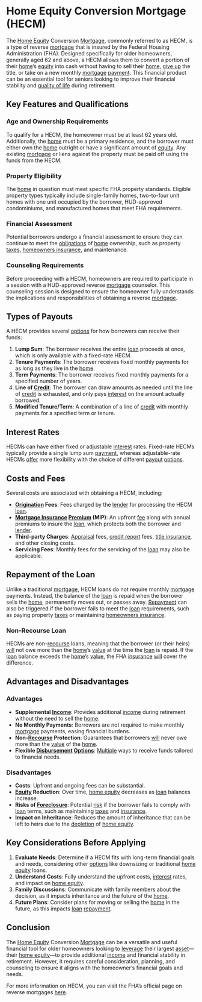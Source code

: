 # Home Equity Conversion Mortgage (HECM)

The [Home Equity](../h/home_equity.md) Conversion [Mortgage](../m/mortgage.md), commonly referred to as HECM, is a type of reverse [mortgage](../m/mortgage.md) that is insured by the Federal Housing Administration (FHA). Designed specifically for older homeowners, generally aged 62 and above, a HECM allows them to convert a portion of their [home](../h/home.md)’s [equity](../e/equity.md) into cash without having to sell their [home](../h/home.md), [give up](../g/give_up.md) the title, or take on a new monthly [mortgage](../m/mortgage.md) [payment](../p/payment.md). This financial product can be an essential tool for seniors looking to improve their financial stability and [quality of life](../q/quality_of_life.md) during retirement.

## Key Features and Qualifications

### Age and Ownership Requirements

To qualify for a HECM, the homeowner must be at least 62 years old. Additionally, the [home](../h/home.md) must be a primary residence, and the borrower must either own the [home](../h/home.md) outright or have a significant amount of [equity](../e/equity.md). Any existing [mortgage](../m/mortgage.md) or liens against the property must be paid off using the funds from the HECM.

### Property Eligibility

The [home](../h/home.md) in question must meet specific FHA property standards. Eligible property types typically include single-family homes, two-to-four unit homes with one unit occupied by the borrower, HUD-approved condominiums, and manufactured homes that meet FHA requirements.

### Financial Assessment

Potential borrowers undergo a financial assessment to ensure they can continue to meet the [obligations](../o/obligation.md) of [home](../h/home.md) ownership, such as property [taxes](../t/taxes.md), [homeowners insurance](../h/homeowners_insurance.md), and maintenance.

### Counseling Requirements

Before proceeding with a HECM, homeowners are required to participate in a session with a HUD-approved reverse [mortgage](../m/mortgage.md) counselor. This counseling session is designed to ensure the homeowner fully understands the implications and responsibilities of obtaining a reverse [mortgage](../m/mortgage.md).

## Types of Payouts

A HECM provides several [options](../o/options.md) for how borrowers can receive their funds:

1. **Lump Sum**: The borrower receives the entire [loan](../l/loan.md) proceeds at once, which is only available with a fixed-rate HECM.
2. **Tenure Payments**: The borrower receives fixed monthly payments for as long as they live in the [home](../h/home.md).
3. **Term Payments**: The borrower receives fixed monthly payments for a specified number of years.
4. **Line of [Credit](../c/credit.md)**: The borrower can draw amounts as needed until the line of [credit](../c/credit.md) is exhausted, and only pays [interest](../i/interest.md) on the amount actually borrowed.
5. **Modified Tenure/Term**: A combination of a line of [credit](../c/credit.md) with monthly payments for a specified term or tenure.

## Interest Rates

HECMs can have either fixed or adjustable [interest](../i/interest.md) rates. Fixed-rate HECMs typically provide a single lump sum [payment](../p/payment.md), whereas adjustable-rate HECMs [offer](../o/offer.md) more flexibility with the choice of different [payout](../p/payout.md) [options](../o/options.md).

## Costs and Fees

Several costs are associated with obtaining a HECM, including:

- **[Origination](../o/origination.md) Fees**: Fees charged by the [lender](../l/lender.md) for processing the HECM [loan](../l/loan.md).
- **[Mortgage Insurance](../m/mortgage_insurance.md) [Premium](../p/premium.md) (MIP)**: An upfront [fee](../f/fee.md) along with annual premiums to insure the [loan](../l/loan.md), which protects both the borrower and [lender](../l/lender.md).
- **Third-party Charges**: [Appraisal](../a/appraisal.md) fees, [credit report](../c/credit_report.md) fees, [title insurance](../t/title_insurance.md), and other closing costs.
- **Servicing Fees**: Monthly fees for the servicing of the [loan](../l/loan.md) may also be applicable.

## Repayment of the Loan

Unlike a traditional [mortgage](../m/mortgage.md), HECM loans do not require monthly [mortgage](../m/mortgage.md) payments. Instead, the balance of the [loan](../l/loan.md) is repaid when the borrower sells the [home](../h/home.md), permanently moves out, or passes away. [Repayment](../r/repayment.md) can also be triggered if the borrower fails to meet the [loan](../l/loan.md) requirements, such as paying property [taxes](../t/taxes.md) or maintaining [homeowners insurance](../h/homeowners_insurance.md).

### Non-Recourse Loan

HECMs are non-[recourse](../r/recourse.md) loans, meaning that the borrower (or their heirs) [will](../w/will.md) not owe more than the [home](../h/home.md)’s [value](../v/value.md) at the time the [loan](../l/loan.md) is repaid. If the [loan](../l/loan.md) balance exceeds the [home](../h/home.md)’s [value](../v/value.md), the FHA [insurance](../i/insurance.md) [will](../w/will.md) cover the difference.

## Advantages and Disadvantages

### Advantages

- **Supplemental [Income](../i/income.md)**: Provides additional [income](../i/income.md) during retirement without the need to sell the [home](../h/home.md).
- **No Monthly Payments**: Borrowers are not required to make monthly [mortgage](../m/mortgage.md) payments, easing financial burdens.
- **Non-[Recourse](../r/recourse.md) Protection**: Guarantees that borrowers [will](../w/will.md) never owe more than the [value](../v/value.md) of the [home](../h/home.md).
- **Flexible [Disbursement](../d/disbursement.md) [Options](../o/options.md)**: [Multiple](../m/multiple.md) ways to receive funds tailored to financial needs.

### Disadvantages

- **Costs**: Upfront and ongoing fees can be substantial.
- **[Equity](../e/equity.md) Reduction**: Over time, [home equity](../h/home_equity.md) decreases as [loan](../l/loan.md) balances increase.
- **Risks of [Foreclosure](../f/foreclosure.md)**: Potential [risk](../r/risk.md) if the borrower fails to comply with [loan](../l/loan.md) terms, such as maintaining [taxes](../t/taxes.md) and [insurance](../i/insurance.md).
- **Impact on Inheritance**: Reduces the amount of inheritance that can be left to heirs due to the [depletion](../d/depletion.md) of [home equity](../h/home_equity.md).

## Key Considerations Before Applying

1. **Evaluate Needs**: Determine if a HECM fits with long-term financial goals and needs, considering other [options](../o/options.md) like downsizing or traditional [home equity](../h/home_equity.md) loans.
2. **Understand Costs**: Fully understand the upfront costs, [interest](../i/interest.md) rates, and impact on [home equity](../h/home_equity.md).
3. **Family Discussions**: Communicate with family members about the decision, as it impacts inheritance and the future of the [home](../h/home.md).
4. **Future Plans**: Consider plans for moving or selling the [home](../h/home.md) in the future, as this impacts [loan](../l/loan.md) [repayment](../r/repayment.md).

## Conclusion

The [Home Equity](../h/home_equity.md) Conversion [Mortgage](../m/mortgage.md) can be a versatile and useful financial tool for older homeowners looking to [leverage](../l/leverage.md) their largest [asset](../a/asset.md)—their [home equity](../h/home_equity.md)—to provide additional [income](../i/income.md) and financial stability in retirement. However, it requires careful consideration, planning, and counseling to ensure it aligns with the homeowner’s financial goals and needs.

For more information on HECM, you can visit the FHA’s official page on reverse mortgages [here](https://www.hud.gov/program_offices/housing/sfh/hecm/hecmhome).